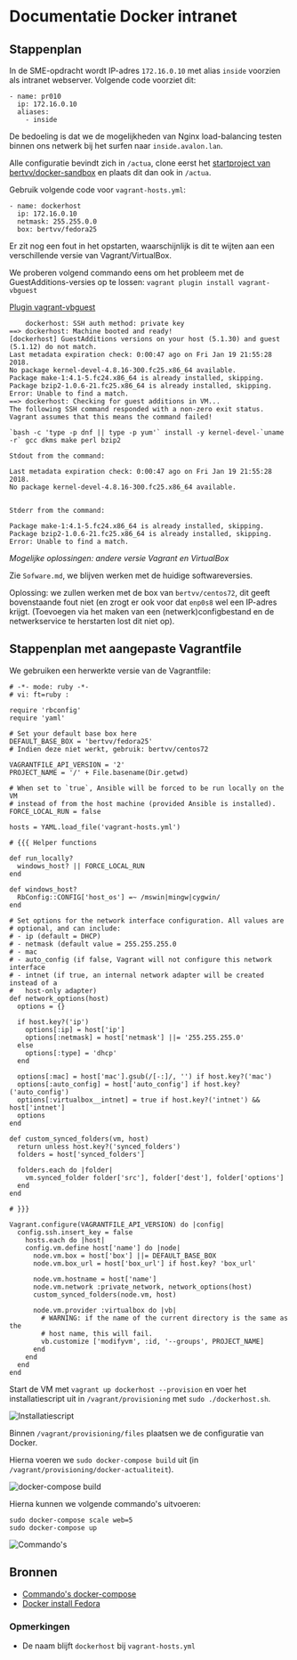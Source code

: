 # Documentatie Docker intranet

## Stappenplan

In de SME-opdracht wordt IP-adres `172.16.0.10` met alias `inside` voorzien als intranet webserver. Volgende code voorziet dit:

```
- name: pr010
  ip: 172.16.0.10
  aliases: 
    - inside
```

De bedoeling is dat we de mogelijkheden van Nginx load-balancing testen binnen ons netwerk bij het surfen naar `inside.avalon.lan`.

Alle configuratie bevindt zich in `/actua`, clone eerst het [startproject van bertvv/docker-sandbox](https://github.com/bertvv/docker-sandbox) en plaats dit dan ook in `/actua`.

Gebruik volgende code voor `vagrant-hosts.yml`:

```
- name: dockerhost
  ip: 172.16.0.10
  netmask: 255.255.0.0
  box: bertvv/fedora25
```

Er zit nog een fout in het opstarten, waarschijnlijk is dit te wijten aan een verschillende versie van Vagrant/VirtualBox.

We proberen volgend commando eens om het probleem met de GuestAdditions-versies op te lossen: `vagrant plugin install vagrant-vbguest`

[Plugin vagrant-vbguest](https://kvz.io/blog/2013/01/16/vagrant-tip-keep-virtualbox-guest-additions-in-sync/)

```
    dockerhost: SSH auth method: private key
==> dockerhost: Machine booted and ready!
[dockerhost] GuestAdditions versions on your host (5.1.30) and guest (5.1.12) do not match.
Last metadata expiration check: 0:00:47 ago on Fri Jan 19 21:55:28 2018.
No package kernel-devel-4.8.16-300.fc25.x86_64 available.
Package make-1:4.1-5.fc24.x86_64 is already installed, skipping.
Package bzip2-1.0.6-21.fc25.x86_64 is already installed, skipping.
Error: Unable to find a match.
==> dockerhost: Checking for guest additions in VM...
The following SSH command responded with a non-zero exit status.
Vagrant assumes that this means the command failed!

`bash -c 'type -p dnf || type -p yum'` install -y kernel-devel-`uname -r` gcc dkms make perl bzip2

Stdout from the command:

Last metadata expiration check: 0:00:47 ago on Fri Jan 19 21:55:28 2018.
No package kernel-devel-4.8.16-300.fc25.x86_64 available.


Stderr from the command:

Package make-1:4.1-5.fc24.x86_64 is already installed, skipping.
Package bzip2-1.0.6-21.fc25.x86_64 is already installed, skipping.
Error: Unable to find a match.
```

*Mogelijke oplossingen: andere versie Vagrant en VirtualBox*

Zie `Sofware.md`, we blijven werken met de huidige softwareversies.

Oplossing: we zullen werken met de box van `bertvv/centos72`, dit geeft bovenstaande fout niet (en zrogt er ook voor dat `enp0s8` wel een IP-adres krijgt. (Toevoegen via het maken van een (netwerk)configbestand en de netwerkservice te herstarten lost dit niet op).


## Stappenplan met aangepaste Vagrantfile

We gebruiken een herwerkte versie van de Vagrantfile:

```
# -*- mode: ruby -*-
# vi: ft=ruby :

require 'rbconfig'
require 'yaml'

# Set your default base box here
DEFAULT_BASE_BOX = 'bertvv/fedora25'
# Indien deze niet werkt, gebruik: bertvv/centos72

VAGRANTFILE_API_VERSION = '2'
PROJECT_NAME = '/' + File.basename(Dir.getwd)

# When set to `true`, Ansible will be forced to be run locally on the VM
# instead of from the host machine (provided Ansible is installed).
FORCE_LOCAL_RUN = false

hosts = YAML.load_file('vagrant-hosts.yml')

# {{{ Helper functions

def run_locally?
  windows_host? || FORCE_LOCAL_RUN
end

def windows_host?
  RbConfig::CONFIG['host_os'] =~ /mswin|mingw|cygwin/
end

# Set options for the network interface configuration. All values are
# optional, and can include:
# - ip (default = DHCP)
# - netmask (default value = 255.255.255.0
# - mac
# - auto_config (if false, Vagrant will not configure this network interface
# - intnet (if true, an internal network adapter will be created instead of a
#   host-only adapter)
def network_options(host)
  options = {}

  if host.key?('ip')
    options[:ip] = host['ip']
    options[:netmask] = host['netmask'] ||= '255.255.255.0'
  else
    options[:type] = 'dhcp'
  end

  options[:mac] = host['mac'].gsub(/[-:]/, '') if host.key?('mac')
  options[:auto_config] = host['auto_config'] if host.key?('auto_config')
  options[:virtualbox__intnet] = true if host.key?('intnet') && host['intnet']
  options
end

def custom_synced_folders(vm, host)
  return unless host.key?('synced_folders')
  folders = host['synced_folders']

  folders.each do |folder|
    vm.synced_folder folder['src'], folder['dest'], folder['options']
  end
end

# }}}

Vagrant.configure(VAGRANTFILE_API_VERSION) do |config|
  config.ssh.insert_key = false
    hosts.each do |host|
    config.vm.define host['name'] do |node|
      node.vm.box = host['box'] ||= DEFAULT_BASE_BOX
      node.vm.box_url = host['box_url'] if host.key? 'box_url'

      node.vm.hostname = host['name']
      node.vm.network :private_network, network_options(host)
      custom_synced_folders(node.vm, host)

      node.vm.provider :virtualbox do |vb|
        # WARNING: if the name of the current directory is the same as the
        # host name, this will fail.
        vb.customize ['modifyvm', :id, '--groups', PROJECT_NAME]
      end
    end
  end
end
```

Start de VM met `vagrant up dockerhost --provision` en voer het installatiescript uit in `/vagrant/provisioning` met `sudo ./dockerhost.sh`.

![Installatiescript](img/1.png)

Binnen `/vagrant/provisioning/files` plaatsen we de configuratie van Docker.

Hierna voeren we `sudo docker-compose build` uit (in `/vagrant/provisioning/docker-actualiteit`).

![docker-compose build](img/2.png)

Hierna kunnen we volgende commando's uitvoeren:

```
sudo docker-compose scale web=5
sudo docker-compose up
```

![Commando's](img/3.png)

## Bronnen

- [Commando's docker-compose](https://stackoverflow.com/questions/39663096/docker-compose-creating-multiple-instances-for-the-same-image)
- [Docker install Fedora](https://docs.docker.com/engine/installation/linux/docker-ce/fedora/#install-from-a-package)

<!--
Dit is gebaseerd op deze beginversie, maar zal de provisioning niet uitvoeren omwille van een fout (met Guest Additions?).
Verwijder het mapje `provisioning` en volgende lijn uit `Vagrantfile`:
```
      node.vm.provision 'shell', path: 'provisioning/' + host['name'] + '.sh'
```
-->
<!--

    Zou niet nodig moeten zijn:
Zet de IP-instellingen goed: we maken een `ifcfg-enp0s8` aan in `/etc/sysconfig/network-scripts` (gebruik administratorrechten).

```
TYPE=Ethernet
BOOTPROTO=none
NAME=enp0s8
DEVICE=enp0s8
ONBOOT=yes
IPADDR=172.16.0.10
NETMASK=255.255.0.0
```
-->

### Opmerkingen
- De naam blijft `dockerhost` bij `vagrant-hosts.yml`
